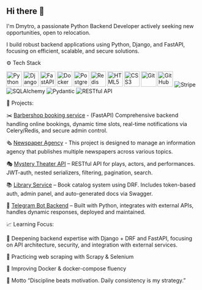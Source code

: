## Hi there 👋
I'm Dmytro, a passionate Python Backend Developer actively seeking new opportunities, open to relocation.

I build robust backend applications using Python, Django, and FastAPI, focusing on efficient, scalable, and secure solutions.

⚙️ Tech Stack
<p align="left">
  <img src="https://cdn.jsdelivr.net/gh/devicons/devicon/icons/python/python-original.svg" alt="Python" width="40" height="40"/>
  <img src="https://cdn.jsdelivr.net/gh/devicons/devicon/icons/django/django-plain.svg" alt="Django" width="40" height="40"/>
  <img src="https://cdn.jsdelivr.net/gh/devicons/devicon/icons/fastapi/fastapi-original.svg" alt="FastAPI" width="40" height="40"/>
  <img src="https://cdn.jsdelivr.net/gh/devicons/devicon/icons/docker/docker-original.svg" alt="Docker" width="40" height="40"/>
  <img src="https://cdn.jsdelivr.net/gh/devicons/devicon/icons/postgresql/postgresql-original.svg" alt="PostgreSQL" width="40" height="40"/>
  <img src="https://cdn.jsdelivr.net/gh/devicons/devicon/icons/redis/redis-original.svg" alt="Redis" width="40" height="40"/>
  <img src="https://cdn.jsdelivr.net/gh/devicons/devicon/icons/html5/html5-original.svg" alt="HTML5" width="40" height="40"/>
  <img src="https://cdn.jsdelivr.net/gh/devicons/devicon/icons/css3/css3-original.svg" alt="CSS3" width="40" height="40"/>
  <img src="https://cdn.jsdelivr.net/gh/devicons/devicon/icons/git/git-original.svg" alt="Git" width="40" height="40"/>
  <img src="https://cdn.jsdelivr.net/gh/devicons/devicon/icons/github/github-original.svg" alt="GitHub" width="40" height="40"/>
  <img src="https://img.shields.io/badge/Stripe-626CD9?style=for-the-badge&logo=Stripe&logoColor=white" alt="Stripe"/>
  <img src="https://img.shields.io/badge/SQLAlchemy-336791?style=for-the-badge&logo=sqlalchemy&logoColor=white" alt="SQLAlchemy"/>
  <img src="https://img.shields.io/badge/Pydantic-E92063?style=for-the-badge&logo=pydantic&logoColor=white" alt="Pydantic"/>
  <img src="https://img.shields.io/badge/RESTful_API-000000?style=for-the-badge&logo=json&logoColor=white" alt="RESTful API"/>
</p>
🧩 Projects:

✂️ [Barbershop booking service](https://github.com/Koliesnichenko/barbershop-backend) - (FastAPI) Comprehensive backend handling online bookings, dynamic time slots, real-time notifications via Celery/Redis, and secure admin control.

🗞️ [Newspaper Agency](https://github.com/Koliesnichenko/universal-press-agency) - This project is designed to manage an information agency that publishes multiple newspapers across various topics.

🎭 [Mystery Theater API](https://github.com/Koliesnichenko/mystery-theater) – RESTful API for plays, actors, and performances. JWT-auth, nested serializers, filtering, pagination, search.

📚 [Library Service](https://github.com/Koliesnichenko/django-library-service) – Book catalog system using DRF. Includes token-based auth, admin panel, and auto-generated docs via Swagger.

🤖 [Telegram Bot Backend](https://github.com/Koliesnichenko/tg-weather-job-bot) – Built with Python, integrates with external APIs, handles dynamic responses, deployed and maintained.

📈 Learning Focus:

🐍 Deepening backend expertise with Django + DRF and FastAPI, focusing on API architecture, security, and integration with external services.

🔎 Practicing web scraping with Scrapy & Selenium



🐳 Improving Docker & docker-compose fluency

🌟 Motto
“Discipline beats motivation. Daily consistency is my strategy.”
